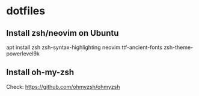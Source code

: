 # dotfiles

## Install zsh/neovim on Ubuntu

apt install zsh zsh-syntax-highlighting neovim ttf-ancient-fonts zsh-theme-powerlevel9k

## Install oh-my-zsh

Check: https://github.com/ohmyzsh/ohmyzsh
